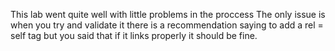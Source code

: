 This lab went quite well with little problems in the proccess
The only issue is when you try and validate it there is a recommendation saying to add a rel = self tag but
you said that if it links properly it should be fine.